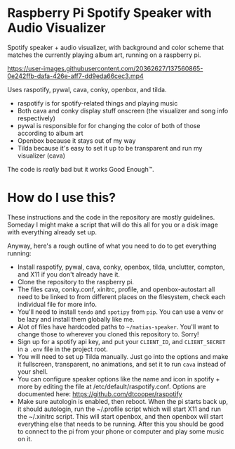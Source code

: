 # Raspberry Pi Spotify Speaker with Audio Visualizer

Spotify speaker + audio visualizer, with background and color scheme that matches the currently playing album art, running on a raspberry pi.

https://user-images.githubusercontent.com/20362627/137560865-0e242ffb-dafa-426e-aff7-dd9eda66cec3.mp4

Uses raspotify, pywal, cava, conky, openbox, and tilda.

- raspotify is for spotify-related things and playing music
- Both cava and conky display stuff onscreen (the visualizer and song info respectively)
- pywal is responsible for for changing the color of both of those according to album art
- Openbox because it stays out of my way
- Tilda because it's easy to set it up to be transparent and run my visualizer (cava)

The code is *really* bad but it works Good Enough™.

# How do I use this?

These instructions and the code in the repository are mostly guidelines. Someday I might make a script that will do this all for you or a disk image with everything already set up.

Anyway, here's a rough outline of what you need to do to get everything running:

- Install raspotify, pywal, cava, conky, openbox, tilda, unclutter, compton, and X11 if you don't already have it.
- Clone the repository to the raspberry pi.
- The files cava, conky.conf, xinitrc, profile, and openbox-autostart all need to be linked to from different places on the filesystem, check each individual file for more info.
- You'll need to install `tendo` and `spotipy` from `pip`. You can use a venv or be lazy and install them globally like me.
- Alot of files have hardcoded paths to `~/matias-speaker`. You'll want to change those to wherever you cloned this repository to. Sorry!
- Sign up for a spotify api key, and put your `CLIENT_ID`, and `CLIENT_SECRET` in a `.env` file in the project root.
- You will need to set up Tilda manually. Just go into the options and make it fullscreen, transparent, no animations, and set it to run `cava` instead of your shell.
- You can configure speaker options like the name and icon in spotify + more by editing the file at /etc/default/raspotify.conf. Options are documented here: https://github.com/dtcooper/raspotify
- Make sure autologin is enabled, then reboot. When the pi starts back up, it should autologin, run the ~/.profile script which will start X11 and run the ~/.xinitrc script. This will start openbox, and then openbox will start everything else that needs to be running. After this you should be good to connect to the pi from your phone or computer and play some music on it.

